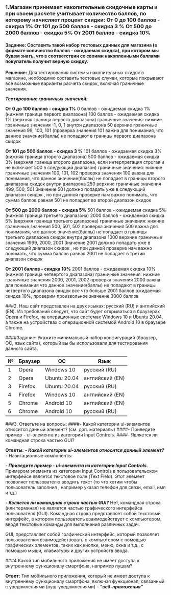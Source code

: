 ### 1.Магазин принимает накопительные скидочные карты и при своем расчете учитывает количество баллов, по которому начисляет процент скидки: От 0 до 100 баллов - скидка 1% От 101 до 500 баллов - скидка 3 % От 500 до 2000 баллов - скидка 5% От 2001 баллов - скидка 10%

#### Задание: Составить такой набор тестовых данных для магазина (в формате количество баллов - ожидаемая скидка), при котором мы будем знать, что в соответствии со своими накопленными баллами покупатель получит верную скидку.

**Решение:**
Для тестирования системы накопительных скидок в магазине, необходимо составить тестовые случаи, которые покрывают все возможные варианты расчета скидок, включая граничные значения. 

***Тестирование граничных значений:***

**От 0 до 100 баллов - скидка 1%**
0 баллов - ожидаемая скидка 1% (нижняя граница первого диапазона)
100 баллов - ожидаемая скидка 1% (верхняя граница первого диапазона)
граничные значения:
нижние граничные значения -1, 0, 1 
внутри диапазона 50
верхние граничные значения 99, 100, 101 (проверка значения 101 важна для понимания, что данное значение(баллы) не попадают в границы первого диапазона скидок

**От 101 до 500 баллов - скидка 3 %**
101 баллов - ожидаемая скидка 3% (нижняя граница второго диапазона)
500 баллов - ожидаемая скидка 3% (верхняя граница второго диапазона, если интерпретация строгая и не включает 500 в следующий диапазон)
граничные значения:
нижние граничные значения 100, 101, 102 
проверка значения 100 важна для понимания, что данное значение(баллы) не попадает в границы второго диапазона скидок
внутри диапазона 250
верхние граничные значения 499, 500, 501
Значение 501 должно попадать уже в следующий диапазон скидок , но при данной проверке нам важно понимать, что сумма баллов равная 501 не попадает во второй диапазон скидок

**От 500 до 2000 баллов - скидка 5%**
501 баллов - ожидаемая скидка 5% (нижняя граница третьего диапазона)
2000 баллов - ожидаемая скидка 5% (верхняя граница третьего диапазона)
граничные значения:
нижние граничные значения 500, 501, 502
проверка значения 500 важна для понимания, что данное значение(баллы) не попадает в границы третьего диапазона скидок
внутри диапазона 1000
верхние граничные значения 1999, 2000, 2001
Значение 2001 должно попадать уже в следующий диапазон скидок , но при данной проверке нам важно понимать, что сумма баллов равная 2001 не попадает в третий диапазон скидок

**От 2001 баллов - скидка 10%**
2001 баллов - ожидаемая скидка 10% (нижняя граница четвертого диапазона)
граничные значения:
нижние граничные значения 2000, 2001, 2002
проверка значения 2000 важна для понимания что данное значение(баллы) не попадают в границы четвертого диапазона скидок
все что больше 2001 баллов ожидаемая скидка 10%, проверим произвольное значение 3000 баллов

###2. Наш сайт представлен на двух языках: русский (RU) и английский (EN). Из требований следует, что сайт будет открываться в браузерах Opera и Firefox, на операционных системах Windows 10 и Ubuntu 20.04, а также на устройствах с операционной системой Android 10 в браузере Chrome.

####Задание: Укажите минимальный набор конфигураций (браузер, ОС, язык сайта), который вы бы использовали для тестирования данного сайта.

|№|Браузер|	OC|	Язык|
|-|-|-|-|
|1|	Opera|	Windows 10|	русский (RU)|
|2|	Opera|	Ubuntu 20.04|	английский (EN)|
|3|	Firefox|	Ubuntu 20.04|	русский (RU)|
|4|	Firefox|	Windows 10|	английский (EN)|
|5|	Chrome|	Android 10|	английский (EN)|
|6|	Chrome|	Android 10|	русский (RU)|


###3. Ответьте на вопросы:
####- Какой категории ui-элементов относится данный элемент? (см. доп. материалы) 
####- Приведите пример - ui-элемента из категории Input Controls.
####- Является ли командная строка частью GUI?

**Ответы:**
***- Какой категории ui-элементов относится данный элемент? -*** Навигационные компоненты

***- Приведите пример - ui-элемента из категории Input Controls.*** 
 Примером элемента из категории Input Controls в пользовательском интерфейсе является текстовое поле (Text Field). Этот элемент позволяет пользователю вводить текст (то что хотим чтобы пользователь заполнил , например указал телефон для связи, email, имя и тд.)

***- Является ли командная строка частью GUI?***
Нет, командная строка (или терминал) не является частью графического интерфейса пользователя (GUI). Командная строка представляет собой текстовый интерфейс, в котором пользователь взаимодействует с компьютером, вводя текстовые команды для выполнения различных задач.

GUI, представляет собой графический интерфейс, который позволяет пользователям взаимодействовать с компьютером с помощью графических элементов, таких как кнопки, меню, окна и т.д., с помощью мыши, клавиатуры и других устройств ввода.

###4.Какой тип мобильного приложения не имеет доступа к внутреннему функционалу смартфона, например пушам?

**Ответ:**
Тип мобильного приложения, который не имеет доступа к внутреннему функционалу смартфона, включая функционал, связанный с уведомлениями (пуш-уведомлениями) - ***"веб-приложения"*** 